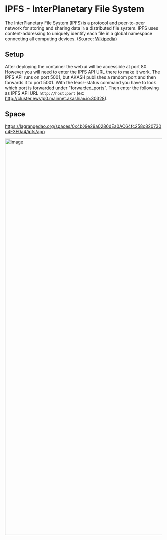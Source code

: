 # IPFS - InterPlanetary File System
The InterPlanetary File System (IPFS) is a protocol and peer-to-peer network for storing and sharing data in a distributed file system. IPFS uses content-addressing to uniquely identify each file in a global namespace connecting all computing devices. 
(Source: [Wikipedia](https://en.wikipedia.org/wiki/InterPlanetary_File_System))


## Setup
After deploying the container the web ui will be accessible at port 80. However you will need to enter the IPFS API URL there to make it work. The IPFS API runs on port 5001, but AKASH publishes a random port and then forwards it to port 5001. With the lease-status command you have to look which port is forwarded under "forwarded_ports". Then enter the following as IPFS API URL `http://host:port` (ex: http://cluster.ews1p0.mainnet.akashian.io:30328).

## Space
https://lagrangedao.org/spaces/0x4b09e29a0286dEa0AC64fc258c820730c4F3E0a4/ipfs/app

<img width="1272" alt="image" src="https://github.com/Fuyurawaki/awesome-swanchain/assets/173648399/d1c0dd4e-fbdc-4fbd-aaf5-403849ff2356">
